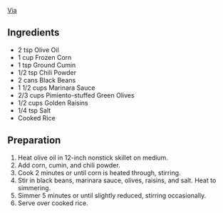 [Via](www.goodhousekeeping.com)

## Ingredients

* 2 tsp Olive Oil
* 1 cup Frozen Corn
* 1 tsp Ground Cumin
* 1/2 tsp Chili Powder
* 2 cans Black Beans
* 1 1/2 cups Marinara Sauce
* 2/3 cups Pimiento-stuffed Green Olives
* 1/2 cups Golden Raisins
* 1/4 tsp Salt
* Cooked Rice

## Preparation

1. Heat olive oil in 12-inch nonstick skillet on medium.
2. Add corn, cumin, and chili powder.
3. Cook 2 minutes or until corn is heated through, stirring.
4. Stir in black beans, marinara sauce, olives, raisins, and salt. Heat to simmering.
5. Simmer 5 minutes or until slightly reduced, stirring occasionally.
6. Serve over cooked rice.
